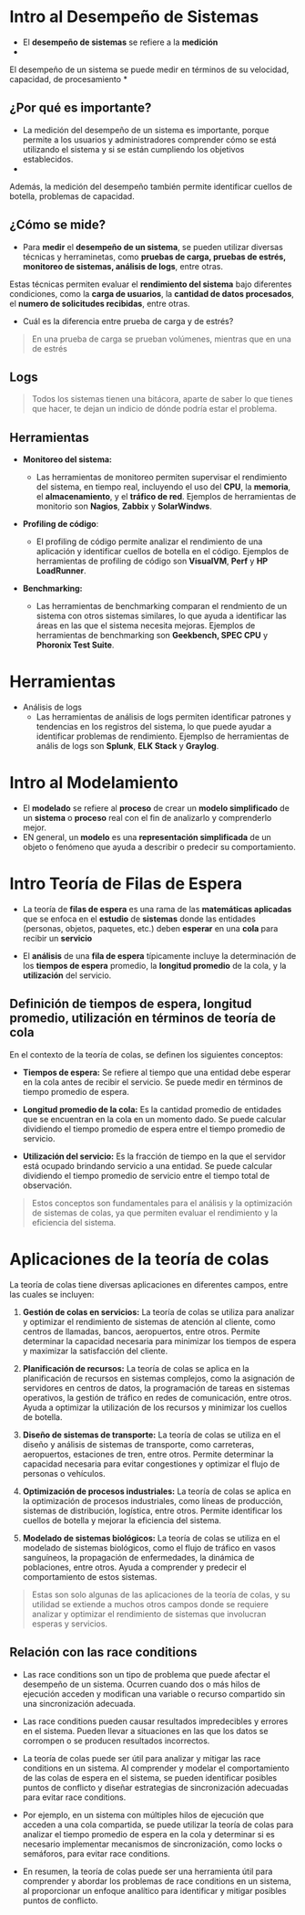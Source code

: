 # Intro al Desempeño de Sistemas
* El **desempeño de sistemas** se refiere a la **medición** 
* 
El desempeño de un sistema se puede medir en términos de su velocidad, capacidad, de procesamiento
* 
## ¿Por qué es importante?
* La medición del desempeño de un sistema es importante, porque permite a los usuarios y administradores comprender cómo se está utilizando el sistema y si se están cumpliendo los objetivos establecidos.
*
Además, la medición del desempeño también permite identificar cuellos de botella, problemas de capacidad.

## ¿Cómo se mide?
* Para **medir** el **desempeño de un sistema**, se pueden utilizar diversas técnicas y herraminetas, como **pruebas de carga, pruebas de estrés, monitoreo de sistemas, análisis de logs**, entre otras.

Estas técnicas permiten evaluar el **rendimiento del sistema** bajo diferentes condiciones, como la **carga de usuarios**, la **cantidad de datos procesados**, el **numero de solicitudes recibidas**, entre otras.

* Cuál es la diferencia entre prueba de carga y de estrés? 
> En una prueba de carga se prueban volúmenes, mientras que en una de estrés 

## Logs
> Todos los sistemas tienen una bitácora, aparte de saber lo que tienes que hacer, te dejan un indicio de dónde podría estar el problema.

## Herramientas
* **Monitoreo del sistema:**
    - Las herramientas de monitoreo permiten supervisar el rendimiento del sistema, en tiempo real, incluyendo el uso del **CPU**, la **memoria**, el **almacenamiento**, y el **tráfico de red**. Ejemplos de herramientas de monitorio son **Nagios**, **Zabbix** y **SolarWindws**.

* **Profiling de código**:
    * El profiling de código permite analizar el rendimiento de una aplicación y identificar cuellos de botella en el código. Ejemplos de herramientas de profiling de código son **VisualVM**, **Perf** y **HP LoadRunner**.
* **Benchmarking:**
    * Las herramientas de benchmarking comparan el rendmiento de un sistema con otros sistemas similares, lo que ayuda a identificar las áreas en las que el sistema necesita mejoras. Ejemplos de herramientas de benchmarking son **Geekbench, SPEC CPU** y **Phoronix Test Suite**.

# Herramientas
* Análisis de logs
    * Las herramientas de análisis de logs permiten identificar patrones y tendencias en los registros del sistema, lo que puede ayudar a identificar problemas de rendimiento. Ejemplso de herramientas de anális de logs son **Splunk**, **ELK Stack** y **Graylog**. 

# Intro al Modelamiento
* El **modelado** se refiere al **proceso** de crear un **modelo simplificado** de un **sistema** o **proceso** real con el fin de analizarlo y comprenderlo mejor.
* EN general, un **modelo** es una **representación simplificada** de un objeto o fenómeno que ayuda a describir o predecir su comportamiento.

# Intro Teoría de Filas de Espera
* La teoría de **filas de espera** es una rama de las **matemáticas aplicadas** que se enfoca en el **estudio** de **sistemas** donde las entidades (personas, objetos, paquetes, etc.) deben **esperar** en una **cola** para recibir un **servicio**

* El **análisis** de una **fila de espera** típicamente incluye la determinación de los **tiempos de espera** promedio, la **longitud promedio** de la cola, y la **utilización** del servicio.

## Definición de tiempos de espera, longitud promedio, utilización en términos de teoría de cola
En el contexto de la teoría de colas, se definen los siguientes conceptos:

* **Tiempos de espera:** Se refiere al tiempo que una entidad debe esperar en la cola antes de recibir el servicio. Se puede medir en términos de tiempo promedio de espera.

* **Longitud promedio de la cola:** Es la cantidad promedio de entidades que se encuentran en la cola en un momento dado. Se puede calcular dividiendo el tiempo promedio de espera entre el tiempo promedio de servicio.

* **Utilización del servicio:** Es la fracción de tiempo en la que el servidor está ocupado brindando servicio a una entidad. Se puede calcular dividiendo el tiempo promedio de servicio entre el tiempo total de observación.

> Estos conceptos son fundamentales para el análisis y la optimización de sistemas de colas, ya que permiten evaluar el rendimiento y la eficiencia del sistema.

# Aplicaciones de la teoría de colas
La teoría de colas tiene diversas aplicaciones en diferentes campos, entre las cuales se incluyen:

1. **Gestión de colas en servicios:** La teoría de colas se utiliza para analizar y optimizar el rendimiento de sistemas de atención al cliente, como centros de llamadas, bancos, aeropuertos, entre otros. Permite determinar la capacidad necesaria para minimizar los tiempos de espera y maximizar la satisfacción del cliente.

2. **Planificación de recursos:** La teoría de colas se aplica en la planificación de recursos en sistemas complejos, como la asignación de servidores en centros de datos, la programación de tareas en sistemas operativos, la gestión de tráfico en redes de comunicación, entre otros. Ayuda a optimizar la utilización de los recursos y minimizar los cuellos de botella.

3. **Diseño de sistemas de transporte:** La teoría de colas se utiliza en el diseño y análisis de sistemas de transporte, como carreteras, aeropuertos, estaciones de tren, entre otros. Permite determinar la capacidad necesaria para evitar congestiones y optimizar el flujo de personas o vehículos.

4. **Optimización de procesos industriales:** La teoría de colas se aplica en la optimización de procesos industriales, como líneas de producción, sistemas de distribución, logística, entre otros. Permite identificar los cuellos de botella y mejorar la eficiencia del sistema.

5. **Modelado de sistemas biológicos:** La teoría de colas se utiliza en el modelado de sistemas biológicos, como el flujo de tráfico en vasos sanguíneos, la propagación de enfermedades, la dinámica de poblaciones, entre otros. Ayuda a comprender y predecir el comportamiento de estos sistemas.

> Estas son solo algunas de las aplicaciones de la teoría de colas, y su utilidad se extiende a muchos otros campos donde se requiere analizar y optimizar el rendimiento de sistemas que involucran esperas y servicios.

## Relación con las race conditions
* Las race conditions son un tipo de problema que puede afectar el desempeño de un sistema. Ocurren cuando dos o más hilos de ejecución acceden y modifican una variable o recurso compartido sin una sincronización adecuada.

* Las race conditions pueden causar resultados impredecibles y errores en el sistema. Pueden llevar a situaciones en las que los datos se corrompen o se producen resultados incorrectos.

* La teoría de colas puede ser útil para analizar y mitigar las race conditions en un sistema. Al comprender y modelar el comportamiento de las colas de espera en el sistema, se pueden identificar posibles puntos de conflicto y diseñar estrategias de sincronización adecuadas para evitar race conditions.

* Por ejemplo, en un sistema con múltiples hilos de ejecución que acceden a una cola compartida, se puede utilizar la teoría de colas para analizar el tiempo promedio de espera en la cola y determinar si es necesario implementar mecanismos de sincronización, como locks o semáforos, para evitar race conditions.

* En resumen, la teoría de colas puede ser una herramienta útil para comprender y abordar los problemas de race conditions en un sistema, al proporcionar un enfoque analítico para identificar y mitigar posibles puntos de conflicto.
